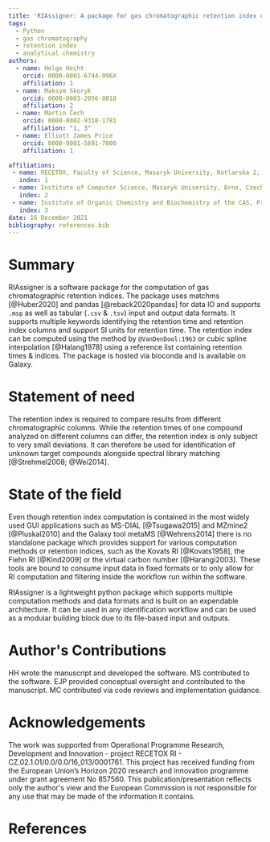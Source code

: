 ```yaml
---
title: 'RIAssigner: A package for gas chromatographic retention index calculation'
tags:
  - Python
  - gas chromatography
  - retention index
  - analytical chemistry
authors:
  - name: Helge Hecht
    orcid: 0000-0001-6744-996X
    affiliation: 1
  - name: Maksym Skoryk
    orcid: 0000-0003-2056-8018
    affiliation: 2
  - name: Martin Čech
    orcid: 0000-0002-9318-1781
    affiliation: "1, 3"
  - name: Elliott James Price
    orcid: 0000-0001-5691-7000
    affiliation: 1

affiliations:
 - name: RECETOX, Faculty of Science, Masaryk University, Kotlarska 2, Brno 60200, Czech Republic
   index: 1
 - name: Institute of Computer Science, Masaryk University, Brno, Czech Republic
   index: 2
 - name: Institute of Organic Chemistry and Biochemistry of the CAS, Prague, Czech Republic
   index: 3
date: 16 December 2021
bibliography: references.bib
---
```


# Summary

RIAssigner is a software package for the computation of gas chromatographic retention indices. The package uses matchms [@Huber2020] and pandas [@reback2020pandas] for data IO and supports `.msp` as well as tabular (`.csv` & `.tsv`) input and output data formats. It supports multiple keywords identifying the retention time and retention index columns and support SI units for retention time. The retention index can be computed using the method by `@VanDenDool:1963` or cubic spline interpolation [@Halang1978] using a reference list containing retention times & indices. The package is hosted via bioconda and is available on Galaxy.

# Statement of need
The retention index is required to compare results from different chromatographic columns.
While the retention times of one compound analyzed on different columns can differ, the retention index is only subject to very small deviations.
It can therefore be used for identification of unknown target compounds alongside spectral library matching [@Strehmel2008; @Wei2014].

# State of the field
Even though retention index computation is contained in the most widely used GUI applications such as MS-DIAL [@Tsugawa2015] and MZmine2 [@Pluskal2010] and the Galaxy tool metaMS [@Wehrens2014] there is no standalone package which provides support for various computation methods or retention indices, such as the Kovats RI [@Kovats1958], the Fiehn RI [@Kind2009] or the virtual carbon number [@Harangi2003].
These tools are bound to consume input data in fixed formats or to only allow for RI computation and filtering inside the workflow run within the software.

RIAssigner is a lightweight python package which supports multiple computation methods and data formats and is built on an expendable architecture.
It can be used in any identification workflow and can be used as a modular building block due to its file-based input and outputs.

# Author's Contributions
HH wrote the manuscript and developed the software. MS contributed to the software. EJP provided conceptual oversight and contributed to the manuscript. MC contributed via code reviews and implementation guidance.

# Acknowledgements
The work was supported from Operational Programme Research, Development and Innovation - project RECETOX RI - CZ.02.1.01/0.0/0.0/16_013/0001761.
This project has received funding from the European Union’s Horizon 2020 research and innovation programme under grant agreement No 857560.
This publication/presentation reflects only the author's view and the European Commission is not responsible for any use that may be made of the information it contains.

# References
